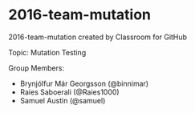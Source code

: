 # 2016-team-mutation
2016-team-mutation created by Classroom for GitHub

Topic: Mutation Testing

Group Members:
  - Brynjólfur Már Georgsson (@binnimar)
  - Raies Saboerali (@Raies1000)
  - Samuel Austin (@samuel)
